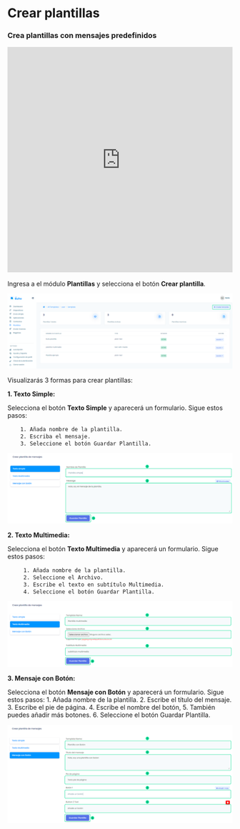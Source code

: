 # Crear plantillas

### Crea plantillas con mensajes predefinidos

<iframe width="100%" height="505" src="https://www.youtube.com/embed/fWjz0nln7QI" title="YouTube video player" frameborder="0" allow="accelerometer; autoplay; clipboard-write; encrypted-media; gyroscope; picture-in-picture; web-share" allowfullscreen></iframe>

Ingresa a el módulo **Plantillas** y selecciona el botón **Crear plantilla**.

![Alt text](img/plantillas_01.png)

Visualizarás 3 formas para crear plantillas:

**1. Texto Simple:**

Selecciona el botón **Texto Simple** y aparecerá un formulario. Sigue estos pasos:

        1. Añada nombre de la plantilla.
        2. Escriba el mensaje.
        3. Seleccione el botón Guardar Plantilla.


![Alt text](img/plantillas_02.png)

        

**2. Texto Multimedia:**

Selecciona el botón **Texto Multimedia** y aparecerá un formulario. Sigue estos pasos:

         1. Añada nombre de la plantilla.
         2. Seleccione el Archivo.
         3. Escribe el texto en subtítulo Multimedia.
         4. Seleccione el botón Guardar Plantilla.
![Alt text](img/plantillas_03.png)
         


**3. Mensaje con Botón:**


Selecciona el botón **Mensaje con Botón** y aparecerá un formulario. Sigue estos pasos:
        1. Añada nombre de la plantilla.
        2. Escribe el título del mensaje.
        3. Escribe el pie de página.
        4. Escribe el nombre del botón, 
        5. También puedes añadir más botones.
        6. Seleccione el botón Guardar Plantilla.

![Alt text](img/plantillas_04.png)

        
